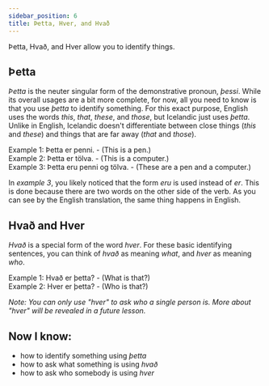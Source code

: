```yaml
---
sidebar_position: 6
title: Þetta, Hver, and Hvað
---
```


Þetta, Hvað, and Hver allow you to identify things. 

## Þetta

*Þetta* is the neuter singular form of the demonstrative pronoun, *þessi*. While its overall usages are a bit more complete, for now, all you need to know is that you use *þetta* to identify something. For this exact purpose, English uses the words *this*, *that*, *these*, and *those*, but Icelandic just uses *þetta*. Unlike in English, Icelandic doesn't differentiate between close things (*this* and *these*) and things that are far away (*that* and *those*). 

Example 1: Þetta er penni. - (This is a pen.) \
Example 2: Þetta er tölva. - (This is a computer.) \
Example 3: Þetta eru penni og tölva. - (These are a pen and a computer.)

In *example 3*, you likely noticed that the form *eru* is used instead of *er*. This is done because there are two words on the other side of the verb. As you can see by the English translation, the same thing happens in English. 

## Hvað and Hver

*Hvað* is a special form of the word *hver*. For these basic identifying sentences, you can think of *hvað* as meaning *what*, and *hver* as meaning *who*. 

Example 1: Hvað er þetta? - (What is that?) \
Example 2: Hver er þetta? - (Who is that?)

*Note: You can only use "hver" to ask who a single person is. More about "hver" will be revealed in a future lesson.*

## Now I know:
- how to identify something using *þetta* 
- how to ask what something is using *hvað* 
- how to ask who somebody is using *hver*
